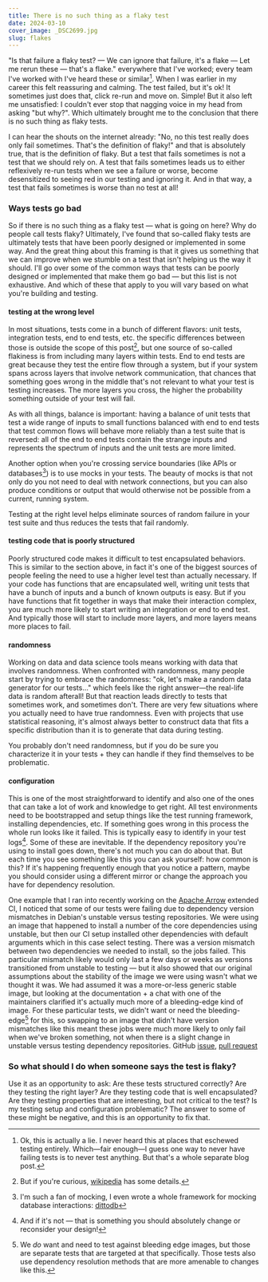```yaml
---
title: There is no such thing as a flaky test 
date: 2024-03-10
cover_image: _DSC2699.jpg
slug: flakes
---
```


"Is that failure a flaky test? — We can ignore that failure, it's a flake — Let me rerun these — that's a flake." everywhere that I've worked; every team I've worked with I've heard these or similar[^1]. When I was earlier in my career this felt reassuring and calming. The test failed, but it's ok! It sometimes just does that, click re-run and move on. Simple! But it also left me unsatisfied: I couldn't ever stop that nagging voice in my head from asking "but why?". Which ultimately brought me to the conclusion that there is no such thing as flaky tests.  

I can hear the shouts on the internet already: "No, no this test really does only fail sometimes. That's the definition of flaky!" and that is absolutely true, that is the definition of flaky. But a test that fails sometimes is not a test that we should rely on. A test that fails sometimes leads us to either reflexively re-run tests when we see a failure or worse, become desensitized to seeing red in our testing and ignoring it. And in that way, a test that fails sometimes is worse than no test at all!

### Ways tests go bad

So if there is no such thing as a flaky test — what is going on here? Why do people call tests flaky? Ultimately, I've found that so-called flaky tests are ultimately tests that have been poorly designed or implemented in some way. And the great thing about this framing is that it gives us something that we can improve when we stumble on a test that isn't helping us the way it should. I'll go over some of the common ways that tests can be poorly designed or implemented that make them go bad — but this list is not exhaustive. And which of these that apply to you will vary based on what you're building and testing.


#### testing at the wrong level

In most situations, tests come in a bunch of different flavors: unit tests, integration tests, end to end tests, etc. the specific differences between those is outside the scope of this post[^4], but one source of so-called flakiness is from including many layers within tests. End to end tests are great because they test the entire flow through a system, but if your system spans across layers that involve network communication, that chances that something goes wrong in the middle that's not relevant to what your test is testing increases. The more layers you cross, the higher the probability something outside of your test will fail.

As with all things, balance is important: having a balance of unit tests that test a wide range of inputs to small functions balanced with end to end tests that test common flows will behave more reliably than a test suite that is reversed: all of the end to end tests contain the strange inputs and represents the spectrum of inputs and the unit tests are more limited. 

Another option when you're crossing service boundaries (like APIs or databases[^5]) is to use mocks in your tests. The beauty of mocks is that not only do you not need to deal with network connections, but you can also produce conditions or output that would otherwise not be possible from a current, running system.

Testing at the right level helps eliminate sources of random failure in your test suite and thus reduces the tests that fail randomly.

#### testing code that is poorly structured

Poorly structured code makes it difficult to test encapsulated behaviors. This is similar to the section above, in fact it's one of the biggest sources of people feeling the need to use a higher level test than actually necessary. If your code has functions that are encapsulated well, writing unit tests that have a bunch of inputs and a bunch of known outputs is easy. But if you have functions that fit together in ways that make their interaction complex, you are much more likely to start writing an integration or end to end test. And typically those will start to include more layers, and more layers means more places to fail.

#### randomness

Working on data and data science tools means working with data that involves randomness. When confronted with randomness, many people start by trying to embrace the randomness: "ok, let's make a random data generator for our tests..." which feels like the right answer—the real-life data is random afterall! But that reaction leads directly to tests that sometimes work, and sometimes don't. There are very few situations where you actually need to have true randomness. Even with projects that use statistical reasoning, it's almost always better to construct data that fits a specific distribution than it is to generate that data during testing.

You probably don't need randomness, but if you do be sure you characterize it in your tests + they can handle if they find themselves to be problematic.

#### configuration

This is one of the most straightforward to identify and also one of the ones that can take a lot of work and knowledge to get right. All test environments need to be bootstrapped and setup things like the test running framework, installing dependencies, etc. If something goes wrong in this process the whole run looks like it failed. This is typically easy to identify in your test logs[^2]. Some of these are inevitable. If the dependency repository you're using to install goes down, there's not much you can do about that. But each time you see something like this you can ask yourself: how common is this? If it's happening frequently enough that you notice a pattern, maybe you should consider using a different mirror or change the approach you have for dependency resolution. 

One example that I ran into recently working on the [Apache Arrow](https://arrow.apache.org) extended CI, I noticed that some of our tests were failing due to dependency version mismatches in Debian's unstable versus testing repositories. We were using an image that happened to install a number of the core dependencies using unstable, but then our CI setup installed other dependencies with default arguments which in this case select testing. There was a version mismatch between two dependencies we needed to install, so the jobs failed. This particular mismatch likely would only last a few days or weeks as versions transitioned from unstable to testing — but it also showed that our original assumptions about the stability of the image we were using wasn't what we thought it was. We had assumed it was a more-or-less generic stable image, but looking at the documentation + a chat with one of the maintainers clarified it's actually much more of a bleeding-edge kind of image. For these particular tests, we didn't want or need the bleeding-edge[^3] for this, so swapping to an image that didn't have version mismatches like this meant these jobs were much more likely to only fail when we've broken something, not when there is a slight change in unstable versus testing dependency repositories. GitHub [issue](https://github.com/apache/arrow/issues/40323), [pull request](https://github.com/apache/arrow/pull/40321)


### So what should I do when someone says the test is flaky?

Use it as an opportunity to ask: Are these tests structured correctly? Are they testing the right layer? Are they testing code that is well encapsulated? Are they testing properties that are interesting, but not critical to the test? Is my testing setup and configuration problematic? The answer to some of these might be negative, and this is an opportunity to fix that. 


[^1]: Ok, this is actually a lie. I never heard this at places that eschewed testing entirely. Which—fair enough—I guess one way to never have failing tests is to never test anything. But that's a whole separate blog post.

[^2]: And if it's not — that is something you should absolutely change or reconsider your design!

[^3]: We *do* want and need to test against bleeding edge images, but those are separate tests that are targeted at that specifically. Those tests also use dependency resolution methods that are more amenable to changes like this. 

[^4]: But if you're curious, [wikipedia](https://en.wikipedia.org/wiki/Test_automation#Testing_at_different_levels) has some details.

[^5]: I'm such a fan of mocking, I even wrote a whole framework for mocking database interactions: [dittodb](https://dittodb.jonkeane.com)
